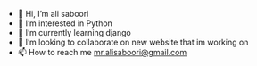 - 👋 Hi, I’m ali saboori
- 👀 I’m interested in Python
- 🌱 I’m currently learning django
- 💞️ I’m looking to collaborate on new website that im working on
- 📫 How to reach me mr.alisaboori@gmail.com

<!---
alisaboori-git/alisaboori-git is a ✨ special ✨ repository because its `README.md` (this file) appears on your GitHub profile.
You can click the Preview link to take a look at your changes.
--->

